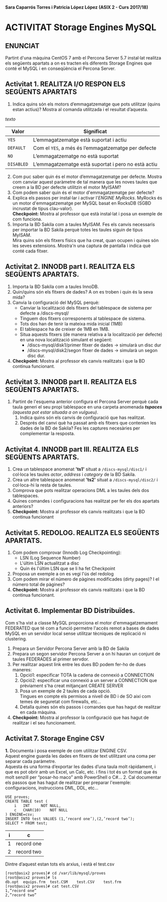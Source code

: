 **Sara Caparrós Torres i Patricia López López (ASIX 2 - Curs 2017/18)**
# ACTIVITAT Storage Engines MySQL #

## ENUNCIAT ##

Partint d'una màquina CentOS 7 amb el Percona Server 5.7 instal·lat realitza els següents apartats a on es tracten els diferents Storage Engines que conté el MySQL i en conseqüència el Percona Server.


## Activitat 1. REALITZA I/O RESPON ELS SEGÜENTS APARTATS ##

1.	Indica quins són els motors d’emmagatzematge que pots utilitzar (quins estan actius)? Mostra al comanda utilitzada i el resultat d’aquesta.  

*texto*

| Valor | Significat |
| ---------- | ---------- |
| `YES`   | L’emmagatzematge està suportat i actiu  |
| `DEFAULT`   | Com el `YES`, a més és l’emmagatzematge per defecte  |
| `NO`   | L’emmagatzematge no està suportat  |
| `DISABLED`   | L’emmagatzematge està suportat i pero no està actiu |

2.	Com puc saber quin és el motor d’emmagatzematge per defecte. Mostra com canviar aquest paràmetre de tal manera que les noves taules que creem a la BD per defecte utilitzin el motor MyISAM?  
3.	Com podem saber quin és el motor d'emmagatzematge per defecte?  
4.	Explica els passos per instal·lar i activar l'*ENGINE MyRocks*. MyRocks és un motor d'emmagatzematge per MySQL basat en RocksDB (SGBD incrustat de tipus clau-valor).  
**Checkpoint:** Mostra al professor que està instal·lat i posa un exemple de com funciona.  
5.	Importa la BD Sakila com a taules MyISAM. Fes els canvis necessaris per importar la BD Sakila perquè totes les taules siguin de tipus MyISAM.  
Mira quins són els fitxers físics que ha creat, quan ocupen i quines són les seves extensions. Mostra'n una captura de pantalla i indica què conté cada fitxer.  

## Activitat 2. INNODB part I. REALITZA ELS SEGÜENTS APARTATS. ##

1.	Importa la BD Sakila com a taules InnoDB.  
2.	Quin/quins són els fitxers de dades? A on es troben i quin és la seva mida?  
3.	Canvia la configuració del MySQL perquè:  
	* Canviar la localització dels fitxers del tablespace de sistema per defecte a /discs-mysql/  
	* Tinguem dos fitxers corresponents al tablespace de sistema.  
	* Tots dos han de tenir la mateixa mida inicial (1MB)  
	* El tablespace ha de creixer de 1MB en 1MB.  
	* Situa aquests fitxers (de manera relativa a la localització per defecte) en una nova localització simulant el següent:  
		* /discs-mysql/disk1/primer fitxer de dades → simularà un disc dur  
		* /discs-mysql/disk2/segon fitxer de dades → simularà un segon disc dur.  
4.	**Checkpoint:** Mostra al professor els canvis realitzats i que la BD continua funcionant.  


## Activitat 3. INNODB part II. REALITZA ELS SEGÜENTS APARTATS. ##

1.	Partint de l'esquema anterior configura el Percona Server perquè cada taula generi el seu propi tablespace en una carpeta anomenada ***tspaces*** *(aquesta pot estar situada a on vulgueu)*.  
	1.	Indica quins són els canvis de configuració que has realitzat.  
	2.	Després del canvi què ha passat amb els fitxers que contenien les dades de la BD de Sakila? Fes les captures necesàries per complementar la resposta.  

## Activitat 4. INNODB part III. REALITZA ELS SEGÜENTS APARTATS. ##

1.	Crea un tablespace anomenat **'ts1'** situat a `/discs-mysql/disc1/` i col·loca les taules *actor*, *address* i *category* de la BD Sakila.  
2.	Crea un altre tablespace anomenat **'ts2'** situat a `/discs-mysql/disc2/` i col·loca-hi la resta de taules.  
3.	Comprova que pots realitzar operacions DML a les taules dels dos tablespaces.  
4.	Quines comandes i configuracions has realitzat per fer els dos apartats anteriors?  
5.	**Checkpoint:** Mostra al professor els canvis realitzats i que la BD continua funcionant  

## Activitat 5. REDOLOG. REALITZA ELS SEGÜENTS APARTATS. ##

1.	Com podem comprovar (Innodb Log Checkpointing):  
	* LSN (Log Sequence Number)  
	* L'últim LSN actualitzat a disc  
	* Quin és l'últim LSN que se li ha fet Checkpoint  
2.	Proposa un exemple a on es vegi l'ús del redolog  
3.	Com podem mirar el número de pàgines modificades (dirty pages)? I el número total de pàgines?  
4.	**Checkpoint:** Mostra al professor els canvis realitzats i que la BD continua funcionant.  

## Activitat 6. Implementar BD Distribuïdes.  ##

Com s'ha vist a classe MySQL proporciona el motor d'emmagatzemament FEDERATED que té com a funció permetre l'accés remot a bases de dades MySQL en un servidor local sense utilitzar tècniques de replicació ni clustering.  

1.	Prepara un Servidor Percona Server amb la BD de Sakila  
2.	Prepara un segon servidor Percona Server a on hi hauran un conjunt de taules FEDERADES al primer servdor.  
3.	Per realitzar aquest link entre les dues BD podem fer-ho de dues maneres:  
	1.	Opció1: especificar TOTA la cadena de connexió a CONNECTION  
	2.	Opció2: especificar una connexió a un server a CONNECTION que prèviament s'ha creat mitjançant CREATE SERVER  
	3.	Posa un exemple de 2 taules de cada opció.  
Tingues en compte els permisos a nivell de BD i de SO així com temes de seguretat com firewalls, etc...  
	4.	Detalla quines són els passos i comandes que has hagut de realitzar en cada màquina.  
4.	**Checkpoint:** Mostra al professor la configuració que has hagut de realitzar i el seu funcionament.  

## Activitat 7. Storage Engine CSV ##  
**1.**	Documenta i posa exemple de com utilitzar ENGINE CSV.  
Aquest engine guarda les dades en fitxers de text utilitzant una coma per separar cada paràmetre.  
Aquesta és una forma d’exportar les dades d’una taula molt ràpidament, i que es pot obrir amb un Excel, un Calc, etc. i fins i tot és un format que és molt senzill per “posar-ho maco” amb PowerShell o C#...
2.	Cal documentar els passos que has hagut de realitzar per preparar l'exemple: configuracions, instruccions DML, DDL, etc...  
```
USE proves;  
CREATE TABLE test (  
    i	INT		NOT NULL,  
    c	CHAR(10)	NOT NULL  
) ENGINE=csv;  
INSERT INTO test VALUES (1,’record one’),(2,’record two’);  
SELECT * FROM test;  
```
| i | c |
| ---------- | ---------- |
| 1 | record one |
| 2 | record two |


Dintre d’aquest estan tots els arxius, i està el test.csv  

```
[root@asix2 proves]# cd /var/lib/mysql/proves  
[root@asix2 proves]# ls  
db.opt	equips.frm	test.CSM	test.CSV	test.frm  
[root@asix2 proves]# cat test.CSV  
1,”record one”  
2,”record two”  
```